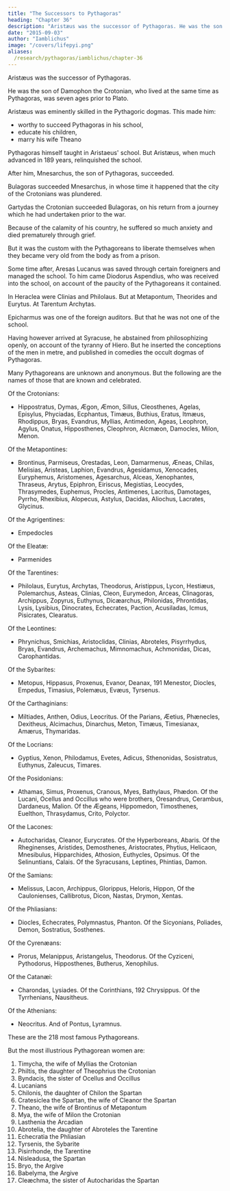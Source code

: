 ```yaml
---
title: "The Successors to Pythagoras"
heading: "Chapter 36"
description: "Aristæus was the successor of Pythagoras. He was the son of Damophon the Crotonian, who lived at the same time as Pythagoras, was seven ages prior to Plato"
date: "2015-09-03"
author: "Iamblichus"
image: "/covers/lifepyi.png"
aliases:
  /research/pythagoras/iamblichus/chapter-36
--- 
```




Aristæus was the successor of Pythagoras. 

He was the son of Damophon the Crotonian, who lived at the same time as Pythagoras, was seven ages prior to Plato.

Aristæus was eminently skilled in the Pythagoric dogmas. This made him:
- worthy to succeed Pythagoras in his school,
- educate his children,
- marry his wife Theano

Pythagoras himself taught in Aristaeus' school.  <!-- forty years wanting one, and to have lived nearly 100 years. --> But Aristæus, when much advanced in 189 years, relinquished the school.

After him, Mnesarchus, the son of Pythagoras, succeeded. 

Bulagoras succeeded Mnesarchus, in whose time it happened that the city of the Crotonians was plundered. 

Gartydas the Crotonian succeeded Bulagoras, on his return from a journey which he had undertaken prior to the war.

Because of the calamity of his country, he suffered so much anxiety and died prematurely through grief. 

But it was the custom with the Pythagoreans to liberate themselves when they became very old from the body as from a prison.

Some time after, Aresas Lucanus was saved through certain foreigners and managed the school. To him came Diodorus Aspendius, who was received into the school, on account of the paucity of the Pythagoreans it contained. 

In Heraclea were Clinias and Philolaus. But at Metapontum, Theorides and Eurytus. At Tarentum Archytas. 

Epicharmus was one of the foreign auditors. But that he was not one of the school. 

Having however arrived at Syracuse, he abstained from philosophizing openly, on account of the tyranny of Hiero. But he inserted the conceptions of the men in metre, and published in comedies the occult dogmas of Pythagoras.

Many Pythagoreans are unknown and anonymous. But the following are the names of those that are known and celebrated. 

Of the Crotonians:
- Hippostratus, Dymas, Ægon, Æmon, Sillus, Cleosthenes, Agelas, Episylus, Phyciadas, Ecphantus, Timæus, Buthius, Eratus, Itmæus, Rhodippus, Bryas, Evandrus, Myllias, Antimedon, Ageas, Leophron, Agylus, Onatus, Hipposthenes, Cleophron, Alcmæon, Damocles, Milon, Menon. 

Of the Metapontines:
- Brontinus, Parmiseus, Orestadas, Leon, Damarmenus, Æneas, Chilas, Melisias, Aristeas, Laphion, Evandrus, Agesidamus, Xenocades, Euryphemus, Aristomenes, Agesarchus, Alceas, Xenophantes, Thraseus, Arytus, Epiphron, Eiriscus, Megistias, Leocydes, Thrasymedes, Euphemus, Procles, Antimenes, Lacritus, Damotages, Pyrrho, Rhexibius, Alopecus, Astylus, Dacidas, Aliochus, Lacrates, Glycinus. 

Of the Agrigentines:
- Empedocles

Of the Eleatæ:
- Parmenides

Of the Tarentines:
- Philolaus, Eurytus, Archytas, Theodorus, Aristippus, Lycon, Hestiæus, Polemarchus, Asteas, Clinias, Cleon, Eurymedon, Arceas, Clinagoras, Archippus, Zopyrus, Euthynus, Dicæarchus, Philonidas, Phrontidas, Lysis, Lysibius, Dinocrates, Echecrates, Paction, Acusiladas, Icmus, Pisicrates, Clearatus.

Of the Leontines:
- Phrynichus, Smichias, Aristoclidas, Clinias, Abroteles, Pisyrrhydus, Bryas, Evandrus, Archemachus, Mimnomachus, Achmonidas, Dicas, Carophantidas. 

Of the Sybarites:
- Metopus, Hippasus, Proxenus, Evanor, Deanax, 191 Menestor, Diocles, Empedus, Timasius, Polemæus, Evæus, Tyrsenus. 

Of the Carthaginians:
- Miltiades, Anthen, Odius, Leocritus. Of the Parians, Æetius, Phænecles, Dexitheus, Alcimachus, Dinarchus, Meton, Timæus, Timesianax, Amærus, Thymaridas. 

Of the Locrians:
- Gyptius, Xenon, Philodamus, Evetes, Adicus, Sthenonidas, Sosistratus, Euthynus, Zaleucus, Timares. 

Of the Posidonians:
- Athamas, Simus, Proxenus, Cranous, Myes, Bathylaus, Phædon. Of the Lucani, Ocellus and Occillus who were brothers, Oresandrus, Cerambus, Dardaneus, Malion. Of the Ægeans, Hippomedon, Timosthenes, Euelthon, Thrasydamus, Crito, Polyctor. 

Of the Lacones:
- Autocharidas, Cleanor, Eurycrates. Of the Hyperboreans, Abaris. Of the Rheginenses, Aristides, Demosthenes, Aristocrates, Phytius, Helicaon, Mnesibulus, Hipparchides, Athosion, Euthycles, Opsimus. Of the Selinuntians, Calais. Of the Syracusans, Leptines, Phintias, Damon. 

Of the Samians:
- Melissus, Lacon, Archippus, Glorippus, Heloris, Hippon, Of the Caulonienses, Callibrotus, Dicon, Nastas, Drymon, Xentas. 

Of the Phliasians:
- Diocles, Echecrates, Polymnastus, Phanton. Of the Sicyonians, Poliades, Demon, Sostratius, Sosthenes. 

Of the Cyrenæans:
- Prorus, Melanippus, Aristangelus, Theodorus. Of the Cyziceni, Pythodorus, Hipposthenes, Butherus, Xenophilus. 

Of the Catanæi:
- Charondas, Lysiades. Of the Corinthians, 192 Chrysippus. Of the Tyrrhenians, Nausitheus. 

Of the Athenians:
- Neocritus. And of Pontus, Lyramnus. 

These are the 218 most famous Pythagoreans. 

But the most illustrious Pythagorean women are:

1. Timycha, the wife of Myllias the Crotonian
2. Philtis, the daughter of Theophrius the Crotonian
3. Byndacis, the sister of Ocellus and Occillus
4. Lucanians
5. Chilonis, the daughter of Chilon the Spartan
6. Cratesiclea the Spartan, the wife of Cleanor the Spartan
7. Theano, the wife of Brontinus of Metapontum
8. Mya, the wife of Milon the Crotonian
9. Lasthenia the Arcadian
10. Abrotelia, the daughter of Abroteles the Tarentine
11. Echecratia the Phliasian
12. Tyrsenis, the Sybarite
13. Pisirrhonde, the Tarentine
14. Nisleadusa, the Spartan
15. Bryo, the Argive
16. Babelyma, the Argive
17. Cleæchma, the sister of Autocharidas the Spartan
